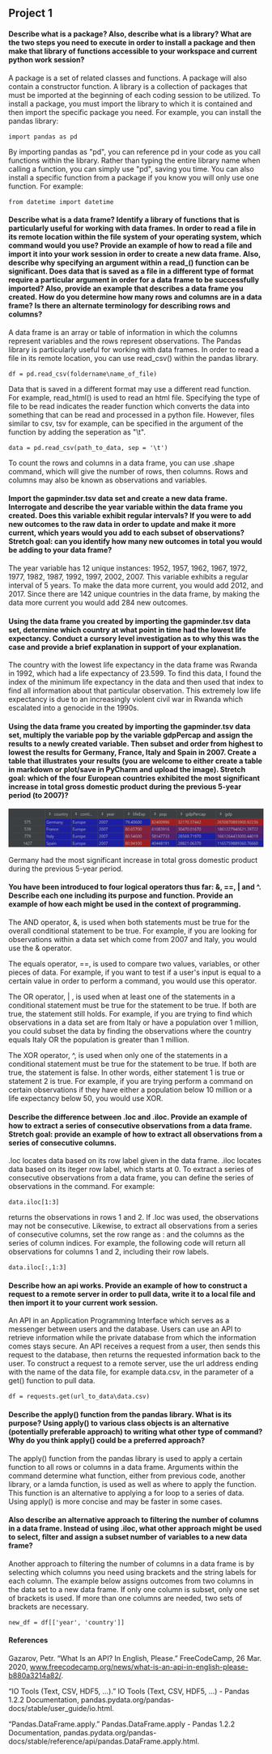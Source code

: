 ## Project 1

#### Describe what is a package? Also, describe what is a library? What are the two steps you need to execute in order to install a package and then make that library of functions accessible to your workspace and current python work session?

A package is a set of related classes and functions. A package will also contain a constructor function. A library is a collection of packages that must be imported at the 
beginning of each coding session to be utilized. To install a package, you must import the library to which it is contained and then import the specific package you need. 
For example, you can install the pandas library:
```
import pandas as pd
```
By importing pandas as "pd", you can reference pd in your code as you call functions within the library. Rather than typing the entire library name when calling a function,
you can simply use "pd", saving you time. You can also install a specific function from a package if you know you will only use one function. For example:
``` 
from datetime import datetime
```

#### Describe what is a data frame? Identify a library of functions that is particularly useful for working with data frames. In order to read a file in its remote location within the file system of your operating system, which command would you use? Provide an example of how to read a file and import it into your work session in order to create a new data frame. Also, describe why specifying an argument within a read_() function can be significant. Does data that is saved as a file in a different type of format require a particular argument in order for a data frame to be successfully imported? Also, provide an example that describes a data frame you created. How do you determine how many rows and columns are in a data frame? Is there an alternate terminology for describing rows and columns?

A data frame is an array or table of information in which the columns represent variables and the rows represent observations. The Pandas library is particularly useful for working with data frames. In order to read a file in its remote location, you can use read_csv() within the pandas library. 
```
df = pd.read_csv(foldername\name_of_file)
```
Data that is saved in a different format may use a different read function. For example, read_html() is used to read an html file. Specifying the type of file to be read 
indicates the reader function which converts the data into something that can be read and processed in a python file. However, files similar to csv, tsv for example, can
be specified in the argument of the function by adding the seperation as "\t". 
```
data = pd.read_csv(path_to_data, sep = '\t')
```
To count the rows and columns in a data frame, you can use .shape command, which will give the number of rows, then columns. Rows and columns may also be known as observations and variables.

#### Import the gapminder.tsv data set and create a new data frame. Interrogate and describe the year variable within the data frame you created. Does this variable exhibit regular intervals? If you were to add new outcomes to the raw data in order to update and make it more current, which years would you add to each subset of observations? Stretch goal: can you identify how many new outcomes in total you would be adding to your data frame?

The year variable has 12 unique instances: 1952, 1957, 1962, 1967, 1972, 1977, 1982, 1987, 1992, 1997, 2002, 2007. This variable exhibits a regular interval of 5 years. To make the data more current, you would add 2012, and 2017. Since there are 142 unique countries in the data frame, by making the data more current you would add 284 new outcomes. 

#### Using the data frame you created by importing the gapminder.tsv data set, determine which country at what point in time had the lowest life expectancy. Conduct a cursory level investigation as to why this was the case and provide a brief explanation in support of your explanation.

The country with the lowest life expectancy in the data frame was Rwanda in 1992, which had a life expectancy of 23.599. To find this data, I found the index of the minimum life expectancy in the data and then used that index to find all information about that particular observation. This extremely low life expectancy is due to an increasingly violent civil war in Rwanda which escalated into a genocide in the 1990s. 

#### Using the data frame you created by importing the gapminder.tsv data set, multiply the variable pop by the variable gdpPercap and assign the results to a newly created variable. Then subset and order from highest to lowest the results for Germany, France, Italy and Spain in 2007. Create a table that illustrates your results (you are welcome to either create a table in markdown or plot/save in PyCharm and upload the image). Stretch goal: which of the four European countries exhibited the most significant increase in total gross domestic product during the previous 5-year period (to 2007)?

![](p1_df.png)

Germany had the most significant increase in total gross domestic product during the previous 5-year period. 

#### You have been introduced to four logical operators thus far: &, ==, | and ^. Describe each one including its purpose and function. Provide an example of how each might be used in the context of programming.

The AND operator, &, is used when both statements must be true for the overall conditional statement to be true. For example, if you are looking for observations within a data set which come from 2007 and Italy, you would use the & operator. 

The equals operator, ==, is used to compare two values, variables, or other pieces of data. For example, if you want to test if a user's input is equal to a certain value in order to perform a command, you would use this operator.

The OR operator, | , is used when at least one of the statements in a conditional statement must be true for the statement to be true. If both are true, the statement still holds. For example, if you are trying to find which observations in a data set are from Italy or have a population over 1 million, you could subset the data by finding the observations where the country equals Italy OR the population is greater than 1 million. 

The XOR operator, ^, is used when only one of the statements in a conditional statement must be true for the statement to be true. If both are true, the statement is false. In other words, either statement 1 is true or statement 2 is true. For example, if you are trying perform a command on certain observations if they have either a population below 10 million or a life expectancy below 50, you would use XOR.

#### Describe the difference between .loc and .iloc. Provide an example of how to extract a series of consecutive observations from a data frame. Stretch goal: provide an example of how to extract all observations from a series of consecutive columns.

.loc locates data based on its row label given in the data frame. .iloc locates data based on its iteger row label, which starts at 0. To extract a series of consecutive observations from a data frame, you can define the series of observations in the command. For example:
```
data.iloc[1:3]
```
returns the observations in rows 1 and 2. If .loc was used, the observations may not be consecutive. Likewise, to extract all observations from a series of consecutive columns, set the row range as : and the columns as the series of column indices. For example, the following code will return all observations for columns 1 and 2, including their row labels.
```
data.iloc[:,1:3]
```

#### Describe how an api works. Provide an example of how to construct a request to a remote server in order to pull data, write it to a local file and then import it to your current work session.

An API in an Application Programming Interface which serves as a messenger between users and the database. Users can use an API to retrieve information while the private database from which the information comes stays secure. An API receives a request from a user, then sends this request to the database, then returns the requested information back to the user. To construct a request to a remote server, use the url address ending with the name of the data file, for example data.csv, in the parameter of a get() function to pull data.  
```
df = requests.get(url_to_data\data.csv)
```

#### Describe the apply() function from the pandas library. What is its purpose? Using apply() to various class objects is an alternative (potentially preferable approach) to writing what other type of command? Why do you think apply() could be a preferred approach?

The apply() function from the pandas library is used to apply a certain function to all rows or columns in a data frame. Arguments within the command determine what function, either from previous code, another library, or a lamda function, is used as well as where to apply the function. This function is an alternative to applying a for loop to a series of data. Using apply() is more concise and may be faster in some cases. 

#### Also describe an alternative approach to filtering the number of columns in a data frame. Instead of using .iloc, what other approach might be used to select, filter and assign a subset number of variables to a new data frame?

Another approach to filtering the number of columns in a data frame is by selecting which columns you need using brackets and the string labels for each column. The example below assigns outcomes from two columns in the data set to a new data frame. If only one column is subset, only one set of brackets is used. If more than one columns are needed, two sets of brackets are necessary.
```
new_df = df[['year', 'country']]
```

#### References

Gazarov, Petr. “What Is an API? In English, Please.” FreeCodeCamp, 26 Mar. 2020, www.freecodecamp.org/news/what-is-an-api-in-english-please-b880a3214a82/. 

“IO Tools (Text, CSV, HDF5, ...).” IO Tools (Text, CSV, HDF5, ...) - Pandas 1.2.2 Documentation, pandas.pydata.org/pandas-docs/stable/user_guide/io.html. 

“Pandas.DataFrame.apply.” Pandas.DataFrame.apply - Pandas 1.2.2 Documentation, pandas.pydata.org/pandas-docs/stable/reference/api/pandas.DataFrame.apply.html. 
